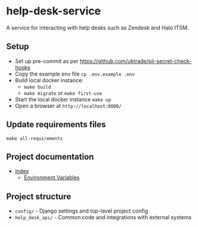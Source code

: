 # help-desk-service

A service for interacting with help desks such as Zendesk and Halo ITSM.

## Setup

- Set up pre-commit as per https://github.com/uktrade/pii-secret-check-hooks
- Copy the example env file `cp .env.example .env`
- Build local docker instance:
    - `make build`
    - `make migrate` or `make first-use` 
- Start the local docker instance `make up`
- Open a browser at `http://localhost:8000/`

## Update requirements files

`make all-requirements`

## Project documentation

- [Index](/docs/index.md)
    - [Environment Variables](/docs/environment-variables.md)

## Project structure

- `config/` - Django settings and top-level project config
- `help_desk_api/` - Common code and integrations with external systems
